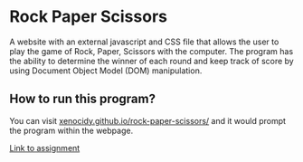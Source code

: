 # Rock Paper Scissors

A website with an external javascript and CSS file that allows the user to play the game of Rock, Paper, Scissors
with the computer. The program has the ability to determine the winner of each round and keep track of score by using 
Document Object Model (DOM) manipulation.

## How to run this program?
You can visit [xenocidy.github.io/rock-paper-scissors/](https://xenocidy.github.io/rock-paper-scissors/) and it would prompt the program within the webpage.

[Link to assignment](https://www.theodinproject.com/lessons/foundations-rock-paper-scissors)